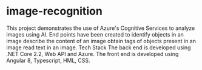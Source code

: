 # image-recognition
This project demonstrates the use of Azure's Cognitive Services to analyze images using AI.
End points have been created to
identify objects in an image
describe the content of an image
obtain tags of objects present in an image
read text in an image.
Tech Stack
The back end is developed using .NET Core 2.2, Web API and Azure. The front end is developed using Angular 8, Typescript, HML, CSS.
